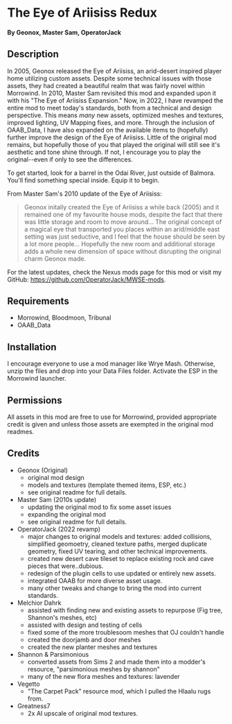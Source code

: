 # The Eye of Ariisiss Redux

#### By Geonox, Master Sam, OperatorJack

## Description

In 2005, Geonox released the Eye of Ariisiss, an arid-desert inspired player home utilizing custom assets. Despite some technical issues with those assets, they had created a beautiful realm that was fairly novel within Morrowind. In 2010, Master Sam revisited this mod and expanded upon it with his "The Eye of Ariisiss Expansion." Now, in 2022, I have revamped the entire mod to meet today's standards, both from a technical and design perspective. This means _many_ new assets, optimized meshes and textures, improved lighting, UV Mapping fixes, and more. Through the inclusion of OAAB_Data, I have also expanded on the available items to (hopefully) further improve the design of the Eye of Ariisiss. Little of the original mod remains, but hopefully those of you that played the original will still see it's aesthetic and tone shine through. If not, I encourage you to play the original--even if only to see the differences.

To get started, look for a barrel in the Odai River, just outside of Balmora. You'll find something special inside. Equip it to begin.

From Master Sam's 2010 update of the Eye of Ariisiss:

> Geonox initally created the Eye of Ariisiss a while back (2005) and it remained one of my favourite house mods, despite the fact that there was little storage and room to move around... The original concept of a magical eye that transported you places within an arid/middle east setting was just seductive, and I feel that the house should be seen by a lot more people... Hopefully the new room and additional storage adds a whole new dimension of space without disrupting the original charm Geonox made.

For the latest updates, check the Nexus mods page for this mod or visit my GitHub: https://github.com/OperatorJack/MWSE-mods.

## Requirements

- Morrowind, Bloodmoon, Tribunal
- OAAB_Data

## Installation

I encourage everyone to use a mod manager like Wrye Mash. Otherwise, unzip the files and drop into your Data Files folder. Activate the ESP in the Morrowind launcher.

## Permissions

All assets in this mod are free to use for Morrowind, provided appropriate credit is given and unless those assets are exempted in the original mod readmes.

## Credits

- Geonox (Original)
  - original mod design
  - models and textures (template themed items, ESP, etc.)
  - see original readme for full details.
- Master Sam (2010s update)
  - updating the original mod to fix some asset issues
  - expanding the original mod
  - see original readme for full details.
- OperatorJack (2022 revamp)
  - major changes to original models and textures: added collisions, simplified geomoetry, cleaned texture paths, merged duplicate geometry, fixed UV tearing, and other technical improvements.
  - created new desert cave tileset to replace existing rock and cave pieces that were..dubious.
  - redesign of the plugin cells to use updated or entirely new assets.
  - integrated OAAB for more diverse asset usage.
  - many other tweaks and change to bring the mod into current standards.
- Melchior Dahrk
  - assisted with finding new and existing assets to repurpose (Fig tree, Shannon's meshes, etc)
  - assisted with design and testing of cells
  - fixed some of the more troublesoom meshes that OJ couldn't handle
  - created the doorjamb and door meshes
  - created the new planter meshes and textures
- Shannon & Parsimonious
  - converted assets from Sims 2 and made them into a modder's resource, "parsimonious meshes by shannon"
  - many of the new flora meshes and textures: lavender
- Vegetto
  - "The Carpet Pack" resource mod, which I pulled the Hlaalu rugs from.
- Greatness7
  - 2x AI upscale of original mod textures.
